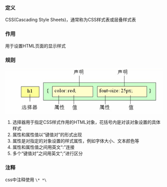 ### 定义
CSS(Cascading Style Sheets)，通常称为CSS样式表或层叠样式表

### 作用
用于设置HTML页面的显示样式

### 规则

![](./images/css_rules.png)

1. 选择器用于指定CSS样式作用的HTML对象，花括号内是对该对象设置的具体样式
2. 属性和属性值以“键值对”的形式出现
3. 属性是对指定的对象设置的样式属性，例如字体大小、文本颜色等
4. 属性和属性值之间用英文“:”连接
5. 多个“键值对”之间用英文“;”进行区分

### 注释
css中注释使用 `\* *\`